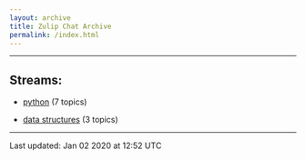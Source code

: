 ```yaml
---
layout: archive
title: Zulip Chat Archive
permalink: /index.html
---
```


---

## Streams:

* [python](213224python/index.html) (7 topics)

* [data structures](217915datastructures/index.html) (3 topics)

<hr><p>Last updated: Jan 02 2020 at 12:52 UTC</p>
